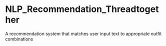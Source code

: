 # NLP_Recommendation_Threadtogether
A recommendation system that matches user input text to appropriate outfit combinations
